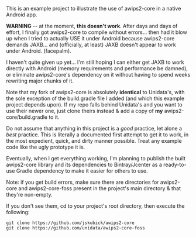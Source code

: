 This is an example project to illustrate the use of awips2-core in a native Android app.

**WARNING** -- at the moment, **this doesn't work**. After days and days of effort, I finally got
awips2-core to compile without errors... then had it blow up when I tried to actually USE it under
Android because awips2-core demands JAXB... and (officially, at least) JAXB doesn't appear to work
under Android. (facepalm). 

I haven't quite given up yet... I'm still hoping I can either get JAXB
to work directly with Android (memory requirements and performance be damned), or eliminate
awips2-core's dependency on it without having to spend weeks rewriting major chunks of it.

Note that my fork of awips2-core is absolutely **identical** to Unidata's, with  the sole exception
of the build.gradle file I added (and which this example project depends upon). If my repo falls
behind Unidata's and you want to use their newer one, just clone theirs instead & add a copy of
**my** awips2-core/build.gradle to it.

Do not assume that anything in this project is a *good* practice, let alone a *best* practice.
This is literally a documented first attempt to get it to work, in the most expedient, quick, and
dirty manner possible. Treat any example code like the ugly prototype it is.

Eventually, when I get everything working, I'm planning to publish the built awips2-core library and
its dependencies to Bintray/Jcenter as a ready-to-use Gradle dependency to make it easier for others
to use.

Note: if you get build errors, make sure there are directories for awips2-core and awips2-core-foss
present in the project's main directory & that they're non-empty.

If you don't see them, cd to your project's root directory, then execute the following:

    git clone https://github.com/jskubick/awips2-core
    git clone https://github.com/unidata/awips2-core-foss